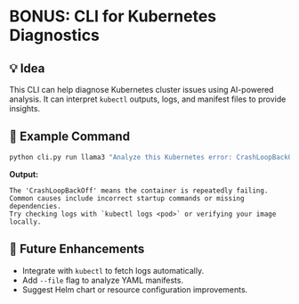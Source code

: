 # BONUS: CLI for Kubernetes Diagnostics

## 💡 Idea
This CLI can help diagnose Kubernetes cluster issues using AI-powered analysis.
It can interpret `kubectl` outputs, logs, and manifest files to provide insights.

## 🧰 Example Command
```bash
python cli.py run llama3 "Analyze this Kubernetes error: CrashLoopBackOff on nginx pod"
```

**Output:**
```
The 'CrashLoopBackOff' means the container is repeatedly failing.
Common causes include incorrect startup commands or missing dependencies.
Try checking logs with `kubectl logs <pod>` or verifying your image locally.
```

## 🔮 Future Enhancements
- Integrate with `kubectl` to fetch logs automatically.
- Add `--file` flag to analyze YAML manifests.
- Suggest Helm chart or resource configuration improvements.



